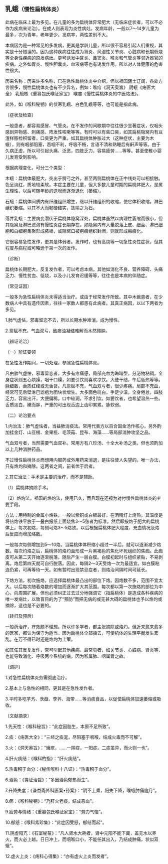 ## 乳蛾<small>（慢性扁桃体炎）</small>

此病在临床上最为多见。在儿童的多为扁桃体异常肥大（无临床症状者，可以不必作为疾病来论治）。在成人则表现为炎性病灶。发病年龄，一般以7～14岁儿童为最多，次为青年，老年更少。发病率，两性差别不大。

本病因为是一种常见的多发病，更其是学龄儿童，所以很不容易引起人们重视，其实是十分错误的。因为这种疾病往往成为肾炎、风湿性关节炎、心脏病和长期低烧等全身性疾病的原发病灶。更可诱发中耳炎、鼻窦炎、喉炎和气管炎等邻近器官的疾病。之外如胃炎、慢性胆囊炎、血液病等也有诱发作用。所以对人体健康的危害性很大。

历来名称：历来许多名称，已在急性扁桃体炎中介绍，但以祖国疆土辽阔，各处方言很多，慢性扁桃体炎也有不少异名，例如：喉疳《洞天奥旨》 阴蛾《疡医大全》 乳蛾核《重纂包氏喉证家宝》 喉瘤《慢性扁桃体炎的中医烙法》。

此外，如《喉科秘钥》的伏寒乳蛾、白色乳蛾等等，也可能是指此病。

〔症状及检查〕

一般患者，都容易感冒、气管炎。在不发作的间歇期中往往很少显著症状，仅咽头感到异物感、刺痛感、阵发性咳嗽等等。有时可以有些口臭，如其扁桃隐窝内有豆渣样脓检积留者，口臭更为严重。如其扁桃体肿胀过大（这种症状，主要为木蛾），则有咽部阻塞，吞咽不利，呼吸不畅，言语不清和熟睡后有鼾声等等。由于久病正虚，所以可引起头痛、泛恶，四肢乏力，容易疲劳……等等。甚至使稚小婴儿发育受到影响。

根据病理变化，可分三个类型：

木蛾：扁桃体最肥大，突出于腭弓之外，甚至两侧扁桃体在正中线处可以相接触。色呈淡红，质地较柔软。本症主要在儿童，但大多数儿童时期的扁桃体肥大，是属生理性，以后可随年龄的迭增而逐渐退化（萎缩）。

石蛾：扁桃体间质内有纤维组织增生，继以纤维组织的收缩，使它体积收缩，淋巴组织萎缩。以其不大而韧硬结实，故喻之为石。

落井乳蛾：主要病变潜伏于扁桃体隐窝深处，扁桃体虽然以病理性萎缩而很小，但其隐窝及淋巴滤泡有慢性炎症长期存在。如隐窝内有大量脱落上皮、细菌、淋巴细胞和白细胞集聚形成脓栓，或隐窝口被疤痕组织封闭，则就形成瘢痕化。

它很容易急性发作，更其是体弱者。发作时，也有高烧等一切急性炎性症状，但其程度与病程或可略逊于第一次的发作。

〔诊断〕

扁桃体长期肥大，反复发作者，可以考虑本病。其他如消化不良、营养障碍、头痛乏力、慢性贫血、低烧，以及小儿发育迟缓等等，往往也是本病的伴随症。

〔常见证因〕

一般多为急性扁桃体炎未得适当治疗。或由于经常发作所致。其中木蛾患者，在少数病人中具有遗传因素，往往一家数人都患有此病者。其真正病因，以以下两者为多见。

1.肺气虚怯，邪毒留恋不去，所以长期水肿难消，成为慢性。

2.禀赋不充，气血双亏，致痰浊凝结难解而木然殭肿。

〔辨证论治〕

（一）辨证要领

在急性发作期间，一切处理，参照急性扁桃体炎。

凡由肺气虚怯，邪毒留恋者，大多有疼痛感，局部充血为晦暗型，分泌物粘稠。全身症状则五心烦躁，咽干口燥，如要引饮则喜欢凉饮。大便干结，午后低热等等。脉细数，舌质红绛或无舌苔。凡禀赋不充，气血双亏者，很少疼痛。局部不充血，经常可见后壁淋巴滤疱为团块状增生。大多面色㿠白，手足少温，全身倦怠，四肢乏力，容易出汗，大便偏稀。口中较润，不求引饮。如要饮者，也希望温热一些。舌质淡白，嫩而胖，严重的可出现舌边上齿印累累。脉软弱。

（二）论治要点

1.内治法：肺气虚怯者，当益肺消痰法。常用代表方以百合固金汤作核心，另外酌加挂金灯、山豆根、金果榄、毛茨菇、昆布、海藻……等局部消肿攻坚之品。

气血双亏者，当然需要气血双补。常用方有八珍汤、十全大补汤之类。但也须酌加以上几种消肿药品。

不过慢性扁桃体炎而想用内服药或外用药来消退，是往往使人失望的。唯一办法，只有烙灼和摘除。这两者之间，前者优于后者。

2.其它治法：手术是主要的治疗，而不是辅助。

（1）扁桃体摘除手术。

（2）烙灼法，祖国的烙灼法，使用已久，而且现在还视为对付慢性扁桃体炎的主要手段。

方法：用特制的金属小烙铁，一般以紫铜或白银最好。在酒精灯上烧热，其温度是将热烙铁平放于一叠白报纸上面烧焦3〜5张者为标准。然后即按烙于肥大的扁桃体上。每次初烙，每侧可烙3〜5烙铁。以后根据扁桃体肥大程度、充血情况及烙后反应而增加烙数。

一般每次每侧增加到5〜10烙。当扁桃体体积缩小超过一半后，就可以逐渐减少烙数。每次灼烙之后，扁桃体的烙灼面形成一片黑褐色的焦化坏死组织的焦痂。此痂皮可从第二天开始逐渐脱落，随后产生一层白膜。白膜初起时与组织紧贴，不易剥离。烙后第四天就可自行脱落。因此，每隔2〜3天受烙一次为最适宜。如白膜粘连仍紧，可再等待一天。如有暂时出现禁忌症者，则烙治间隔时间可延长。

下烙方法，初次施烙，应选择扁桃体最凸出的部位下烙。因烙数不多，范围不宜太大。以后每次随着烙数的增加而逐渐扩大其范围。每次都以第一次施烙的部位为中心，向周围扩展。但也必须纠正过去过分地强调它（指扁桃体）是造成各科疾病的唯一发病灶，以致盲目的为了“预防”而把无病的或无甚大碍的扁桃体也予以烙灼或摘除，这也是不必要的。

〔转归及预后〕

一般药治疗，疗效颇不理想。所以许多学者，都主张摘除或烙灼。但近来愈来愈多的医家，都认为保守为适当。因为扁桃体全部摘去，可使机体的生理平衡发生紊乱。在万不得已时还是烙灼为上策。

如其任其反复发作，常可引起其他疾病，最常见者，如关节炎、心脏病、肾炎等，也能导致消化、呼吸两个系统的病，因为喉属肺、咽属胃之故。

〔调护〕

1.对急性扁桃体炎务需彻底治疗。

2.基本上与急性的相同，更其是在急性发作者。

3.平时多吃芋艿、茨菇、荸荠、海带……等消痰食品，以促使扁桃体加速萎缩或吸收。

〔文献摘录〕

1.先天性：《喉科秘旨》：“此症因胎生，本原不足所致”。

2.痰：《疡医大全》：“三经之痰涎，尽阻塞于咽喉，结成火毒而不可解”。

3.火：《洞天奥旨》：“蛾疮，……一阴症，一阳症。二症虽异，而火则一也”。

4.肝火痰结：《喉科杓指》：“肝火痰结”。

5.热毒积于血分：《秘传喉科十八证》：“热毒积于血分”。

6.酒色：《类证治裁》：“多因酒色郁热而生”。

7.升降失度：《谦益斋外科医案•孙案》：“阴不上乘，阳失下降，喉蛾肿痛逾月”。

8.瘀：《喉科秘钥》：“乃肝火老痰，结成恶血”。

9.疲劳与情绪：《重纂包氏喉证家宝》：“劳力气恼”。

10.郁怒：《喉科紫珍集》：“此症因受怒，郁结而起”。

11.阴虚阳亢：《石室秘箓》：“凡人肾水大耗者，肾中元阳不能下藏，盖无水以养火，而火必上越。日日冲上，而咽喉口小，不能任其出入，乃结成肿痛，状似双蛾”。

12.虚火上炎：《疡科心得集》：“亦有虚火上炎而发者”。
